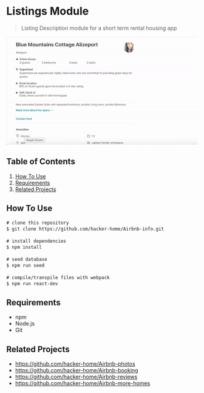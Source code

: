 # Listings Module

> Listing Description module for a short term rental housing app

![](Listings.gif)

## Table of Contents
1. <a href="#how_to_use">How To Use</a>
2. <a href="#requirements">Requirements</a>
3. <a href="#related_projects">Related Projects</a>
## <a id="how_to_use">How To Use</a>
```
# clone this repository
$ git clone https://github.com/hacker-home/Airbnb-info.git

# install dependencies
$ npm install

# seed database
$ npm run seed

# compile/transpile files with webpack
$ npm run react-dev
```

## <a id="requirements">Requirements</a>
* npm
* Node.js
* Git

## <a id="related_projects">Related Projects</a>
* https://github.com/hacker-home/Airbnb-photos
* https://github.com/hacker-home/Airbnb-booking
* https://github.com/hacker-home/Airbnb-reviews
* https://github.com/hacker-home/Airbnb-more-homes

